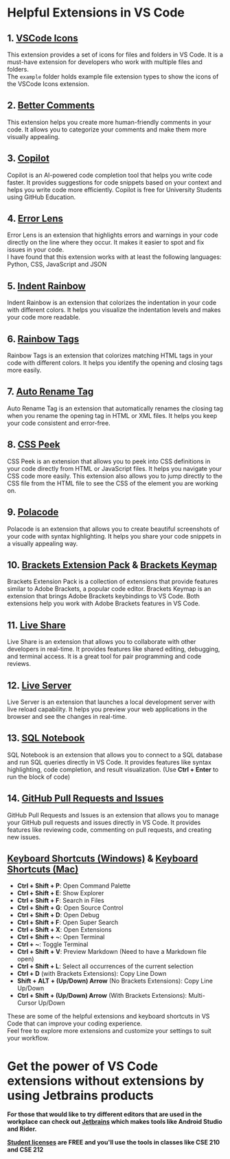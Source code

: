 # Helpful Extensions in VS Code


## 1. [VSCode Icons](https://marketplace.visualstudio.com/items?itemName=vscode-icons-team.vscode-icons)

This extension provides a set of icons for files and folders in VS Code. It is a must-have extension for developers who work with multiple files and folders.  
The `example` folder holds example file extension types to show the icons of the VSCode Icons extension.

## 2. [Better Comments](https://marketplace.visualstudio.com/items?itemName=aaron-bond.better-comments)

This extension helps you create more human-friendly comments in your code. It allows you to categorize your comments and make them more visually appealing.

## 3. [Copilot](https://marketplace.visualstudio.com/items?itemName=GitHub.copilot)

Copilot is an AI-powered code completion tool that helps you write code faster. It provides suggestions for code snippets based on your context and helps you write code more efficiently. Copilot is free for University Students using GitHub Education.

## 4. [Error Lens](https://marketplace.visualstudio.com/items?itemName=usernamehw.errorlens)

Error Lens is an extension that highlights errors and warnings in your code directly on the line where they occur. It makes it easier to spot and fix issues in your code.  
I have found that this extension works with at least the following languages: Python, CSS, JavaScript and JSON

## 5. [Indent Rainbow](https://marketplace.visualstudio.com/items?itemName=oderwat.indent-rainbow)

Indent Rainbow is an extension that colorizes the indentation in your code with different colors. It helps you visualize the indentation levels and makes your code more readable.

## 6. [Rainbow Tags](https://marketplace.visualstudio.com/items?itemName=bierner.rainbow-tags)

Rainbow Tags is an extension that colorizes matching HTML tags in your code with different colors. It helps you identify the opening and closing tags more easily.

## 7. [Auto Rename Tag](https://marketplace.visualstudio.com/items?itemName=formulahendry.auto-rename-tag)

Auto Rename Tag is an extension that automatically renames the closing tag when you rename the opening tag in HTML or XML files. It helps you keep your code consistent and error-free.

## 8. [CSS Peek](https://marketplace.visualstudio.com/items?itemName=pranaygp.vscode-css-peek)

CSS Peek is an extension that allows you to peek into CSS definitions in your code directly from HTML or JavaScript files. It helps you navigate your CSS code more easily. This extension also allows you to jump directly to the CSS file from the HTML file to see the CSS of the element you are working on.

## 9. [Polacode](https://marketplace.visualstudio.com/items?itemName=pnp.polacode)

Polacode is an extension that allows you to create beautiful screenshots of your code with syntax highlighting. It helps you share your code snippets in a visually appealing way.

## 10. [Brackets Extension Pack](https://marketplace.visualstudio.com/items?itemName=brackets.brackets-extension-pack) & [Brackets Keymap](https://marketplace.visualstudio.com/items?itemName=chrisdias.vscode-brackets-keymap)

Brackets Extension Pack is a collection of extensions that provide features similar to Adobe Brackets, a popular code editor. Brackets Keymap is an extension that brings Adobe Brackets keybindings to VS Code. Both extensions help you work with Adobe Brackets features in VS Code.

## 11. [Live Share](https://marketplace.visualstudio.com/items?itemName=MS-vsliveshare.vsliveshare)

Live Share is an extension that allows you to collaborate with other developers in real-time. It provides features like shared editing, debugging, and terminal access. It is a great tool for pair programming and code reviews.

## 12. [Live Server](https://marketplace.visualstudio.com/items?itemName=ritwickdey.LiveServer)

Live Server is an extension that launches a local development server with live reload capability. It helps you preview your web applications in the browser and see the changes in real-time.

## 13. [SQL Notebook](https://marketplace.visualstudio.com/items?itemName=cmoog.sqlnotebook)

SQL Notebook is an extension that allows you to connect to a SQL database and run SQL queries directly in VS Code. It provides features like syntax highlighting, code completion, and result visualization. (Use **Ctrl + Enter** to run the block of code)

## 14. [GitHub Pull Requests and Issues](https://marketplace.visualstudio.com/items?itemName=GitHub.vscode-pull-request-github)

GitHub Pull Requests and Issues is an extension that allows you to manage your GitHub pull requests and issues directly in VS Code. It provides features like reviewing code, commenting on pull requests, and creating new issues.

## [Keyboard Shortcuts (Windows)](https://code.visualstudio.com/shortcuts/keyboard-shortcuts-windows.pdf) & [Keyboard Shortcuts (Mac)](https://code.visualstudio.com/shortcuts/keyboard-shortcuts-macos.pdf)

- **Ctrl + Shift + P**: Open Command Palette
- **Ctrl + Shift + E**: Show Explorer
- **Ctrl + Shift + F**: Search in Files
- **Ctrl + Shift + G**: Open Source Control
- **Ctrl + Shift + D**: Open Debug
- **Ctrl + Shift + F**: Open Super Search
- **Ctrl + Shift + X**: Open Extensions
- **Ctrl + Shift + ~**: Open Terminal
- **Ctrl + ~**: Toggle Terminal
- **Ctrl + Shift + V**: Preview Markdown (Need to have a Markdown file open)
- **Ctrl + Shift + L**: Select all occurrences of the current selection
- **Ctrl + D** (with Brackets Extensions): Copy Line Down
- **Shift + ALT + (Up/Down) Arrow** (No Brackets Extensions): Copy Line Up/Down
- **Ctrl + Shift + (Up/Down) Arrow** (With Brackets Extensions): Multi-Cursor Up/Down

These are some of the helpful extensions and keyboard shortcuts in VS Code that can improve your coding experience.  
Feel free to explore more extensions and customize your settings to suit your workflow.


# Get the power of VS Code extensions without extensions by using Jetbrains products

**For those that would like to try different editors that are used in the workplace can check out [Jetbrains](https://www.jetbrains.com/ides/) which makes tools like Android Studio and Rider.**

**[Student licenses](https://www.jetbrains.com/community/education/#students) are FREE and you'll use the tools in classes like CSE 210 and CSE 212**